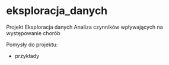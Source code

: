 # eksploracja_danych
Projekt Eksploracja danych
Analiza czynników wpływających na występowanie chorób


Pomysły do projektu:
 - przykłady
